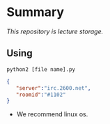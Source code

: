 # Summary
*This repository is lecture storage.*

## Using
`python2 [file name].py`

                      
```JSON
{
   "server":"irc.2600.net",
   "roomid":"#1102"
}          
```

* We recommend linux os.
